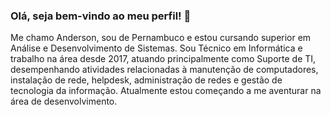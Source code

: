 ### Olá, seja bem-vindo ao meu perfil! 👋

Me chamo Anderson, sou de Pernambuco e estou cursando superior em Análise e Desenvolvimento de Sistemas. 
Sou Técnico em Informática e trabalho na área desde 2017, atuando principalmente como Suporte de TI, desempenhando atividades relacionadas à manutenção de computadores, instalação de rede, helpdesk, administração de redes e gestão de tecnologia da informação. Atualmente estou começando a me aventurar na área de desenvolvimento.
